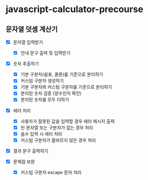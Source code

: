 # javascript-calculator-precourse

## 문자열 덧셈 계산기

- [x] 문자열 입력받기

  - [x] 안내 문구 출력 및 입력받기

- [x] 숫자 추출하기

  - [x] 기본 구분자(쉼표, 콜론)를 기준으로 분리하기
  - [x] 커스텀 구분자 생성하기
  - [x] 기본 구분자와 커스텀 구분자를 기준으로 분리하기
  - [x] 분리된 숫자 검증 (양수인지 확인)
  - [x] 분리된 숫자를 모두 더하기

- [x] 에러 처리

  - [x] 사용자가 잘못된 값을 입력할 경우 에러 메시지 출력
  - [x] 빈 문자열 또는 구분자가 없는 경우 처리
  - [x] 음수 입력 시 에러 처리
  - [x] 커스텀 구분자가 올바르지 않은 경우 처리

- [x] 결과 문구 출력하기

- [x] 문제점 보완
  - [x] 커스텀 구분자 escape 문자 처리
